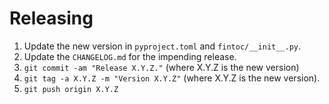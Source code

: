 Releasing
=========

1. Update the new version in  `pyproject.toml` and `fintoc/__init__.py`.
2. Update the `CHANGELOG.md` for the impending release.
3. `git commit -am "Release X.Y.Z."` (where X.Y.Z is the new version)
4. `git tag -a X.Y.Z -m "Version X.Y.Z"` (where X.Y.Z is the new version).
5. `git push origin X.Y.Z`
